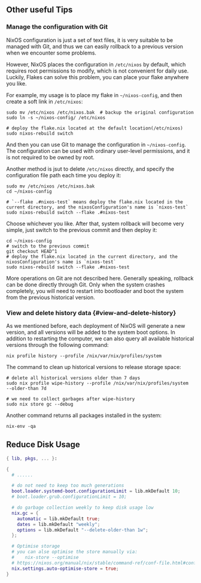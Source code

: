 ## Other useful Tips


### Manage the configuration with Git

NixOS configuration is just a set of text files, it is very suitable to be managed with Git, and thus we can easily rollback to a previous version when we encounter some problems.

However, NixOS places the configuration in `/etc/nixos` by default, which requires root permissions to modify, which is not convenient for daily use.
Luckily, Flakes can solve this problem, you can place your flake anywhere you like.

For example, my usage is to place my flake in `~/nixos-config`, and then create a soft link in `/etc/nixos`:

```shell
sudo mv /etc/nixos /etc/nixos.bak  # backup the original configuration
sudo ln -s ~/nixos-config/ /etc/nixos

# deploy the flake.nix located at the default location(/etc/nixos)
sudo nixos-rebuild switch
```

And then you can use Git to manage the configuration in `~/nixos-config`. The configuration can be used with ordinary user-level permissions, and it is not required to be owned by root.

Another method is jsut to delete `/etc/nixos` directly, and specify the configuration file path each time you deploy it:

```shell
sudo mv /etc/nixos /etc/nixos.bak
cd ~/nixos-config

# `--flake .#nixos-test` means deploy the flake.nix located in the current directory, and the nixosConfiguration's name is `nixos-test`
sudo nixos-rebuild switch --flake .#nixos-test
```

Choose whichever you like. After that, system rollback will become very simple, just switch to the previous commit and then deploy it:

```shell
cd ~/nixos-config
# switch to the previous commit
git checkout HEAD^1
# deploy the flake.nix located in the current directory, and the nixosConfiguration's name is `nixos-test`
sudo nixos-rebuild switch --flake .#nixos-test
```

More operations on Git are not described here. Generally speaking, rollback can be done directly through Git. Only when the system crashes completely, you will need to restart into bootloader and boot the system from the previous historical version.

### View and delete history data {#view-and-delete-history}

As we mentioned before, each deployment of NixOS will generate a new version, and all versions will be added to the system boot options. In addition to restarting the computer, we can also query all available historical versions through the following command:

```shell
nix profile history --profile /nix/var/nix/profiles/system
```

The command to clean up historical versions to release storage space:

```shell
# delete all historical versions older than 7 days
sudo nix profile wipe-history --profile /nix/var/nix/profiles/system  --older-than 7d

# we need to collect garbages after wipe-history
sudo nix store gc --debug
```

Another command returns all packages installed in the system:

```shell
nix-env -qa
```


## Reduce Disk Usage


```nix
{ lib, pkgs, ... }:

{
  # ......

  # do not need to keep too much generations
  boot.loader.systemd-boot.configurationLimit = lib.mkDefault 10;
  # boot.loader.grub.configurationLimit = 10;

  # do garbage collection weekly to keep disk usage low
  nix.gc = {
    automatic = lib.mkDefault true;
    dates = lib.mkDefault "weekly";
    options = lib.mkDefault "--delete-older-than 1w";
  };

  # Optimise storage
  # you can alse optimise the store manually via:
  #    nix-store --optimise
  # https://nixos.org/manual/nix/stable/command-ref/conf-file.html#conf-auto-optimise-store
  nix.settings.auto-optimise-store = true;
}
```

